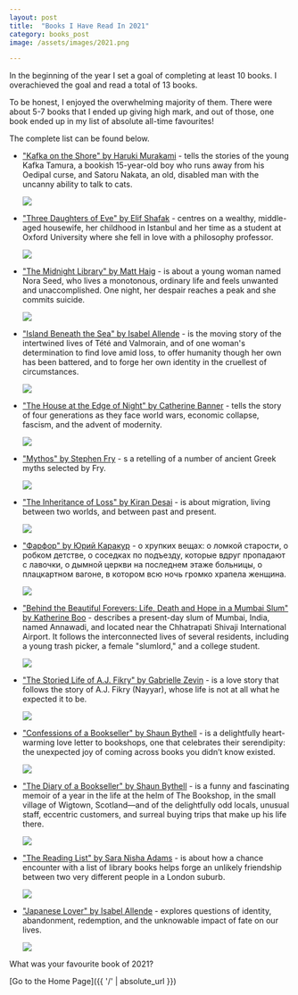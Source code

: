 ```yaml
---
layout: post
title:  "Books I Have Read In 2021"
category: books_post
image: /assets/images/2021.png

---
```


In the beginning of the year I set a goal of completing at least 10 books. I overachieved the goal and read a total of 13 books. 

To be honest, I enjoyed the overwhelming majority of them. There were about 5-7 books that I ended up giving high mark, and out of those, one book ended up in my list of absolute all-time favourites! 

The complete list can be found below.

<ul>
  <li> <p><a href="https://www.goodreads.com/book/show/4929.Kafka_on_the_Shore" title="hp">"Kafka on the Shore" by Haruki Murakami</a> - tells the stories of the young Kafka Tamura, a bookish 15-year-old boy who runs away from his Oedipal curse, and Satoru Nakata, an old, disabled man with the uncanny ability to talk to cats.</p> 
<p><img src="https://i.gr-assets.com/images/S/compressed.photo.goodreads.com/books/1429638085l/4929.jpg"/></p>   
  </li>
</ul>

<ul>
  <li><p><a href="https://www.goodreads.com/book/show/36429751-three-daughters-of-eve?ac=1&from_search=true&qid=LT0YVubdZF&rank=1" title="hp">"Three Daughters of Eve" by Elif Shafak</a> - centres on a wealthy, middle-aged housewife, her childhood in Istanbul and her time as a student at Oxford University where she fell in love with a philosophy professor.</p> 
<p><img src="https://i.gr-assets.com/images/S/compressed.photo.goodreads.com/books/1508262311l/36429751._SY475_.jpg"/></p> 
  </li>
</ul>

<ul>
  <li><p><a href="https://www.goodreads.com/book/show/52578297-the-midnight-library?ac=1&from_search=true&qid=Eewjb8aGzu&rank=1" title="hp">"The Midnight Library" by Matt Haig</a> - is about a young woman named Nora Seed, who lives a monotonous, ordinary life and feels unwanted and unaccomplished. One night, her despair reaches a peak and she commits suicide.</p> 
<p><img src="https://i.gr-assets.com/images/S/compressed.photo.goodreads.com/books/1602190253l/52578297.jpg"/></p> 
  </li>
</ul>

<ul>
  <li><p><a href="https://www.goodreads.com/book/show/7005479-island-beneath-the-sea?ac=1&from_search=true&qid=TwKXEggvSn&rank=1" title="hp">"Island Beneath the Sea" by Isabel Allende</a> - is the moving story of the intertwined lives of Tété and Valmorain, and of one woman's determination to find love amid loss, to offer humanity though her own has been battered, and to forge her own identity in the cruellest of circumstances.</p> 
<p><img src="https://i.gr-assets.com/images/S/compressed.photo.goodreads.com/books/1501991943l/7005479.jpg"/></p> 
  </li>
</ul>

<ul>
  <li><p><a href="https://www.goodreads.com/book/show/27163154-the-house-at-the-edge-of-night?ac=1&from_search=true&qid=4Mrr0k4Sr2&rank=1" title="hp">"The House at the Edge of Night" by Catherine Banner</a> -  tells the story of four generations as they face world wars, economic collapse, fascism, and the advent of modernity.</p> 
<p><img src="https://i.gr-assets.com/images/S/compressed.photo.goodreads.com/books/1449681882l/27163154.jpg"/></p> 
  </li>
</ul>

<ul>
  <li><p><a href="https://www.goodreads.com/book/show/35074096-mythos?ac=1&from_search=true&qid=sdgMsynHz9&rank=1" title="hp">"Mythos" by Stephen Fry</a> - s a retelling of a number of ancient Greek myths selected by Fry.</p> 
<p><img src="https://i.gr-assets.com/images/S/compressed.photo.goodreads.com/books/1502518360l/35074096._SY475_.jpg"/></p> 
  </li>
</ul>

<ul>
  <li><p><a href="https://www.goodreads.com/book/show/95186.The_Inheritance_of_Loss?ac=1&from_search=true&qid=AcVdFViXX8&rank=1" title="hp">"The Inheritance of Loss" by Kiran Desai</a> - is about migration, living between two worlds, and between past and present.</p> 
<p><img src="https://i.gr-assets.com/images/S/compressed.photo.goodreads.com/books/1327909065l/95186.jpg"/></p> 
  </li>
</ul>

<ul>
  <li><p><a href="https://www.goodreads.com/book/show/55852596?ac=1&from_search=true&qid=TjewRHppwy&rank=1" title="hp">"Фарфор" by Юрий Каракур</a> - о хрупких вещах: о ломкой старости, о робком детстве, о соседках по подъезду, которые вдруг пропадают с лавочки, о дымной церкви на последнем этаже больницы, о плацкартном вагоне, в котором всю ночь громко храпела женщина.</p> 
<p><img src="https://i.gr-assets.com/images/S/compressed.photo.goodreads.com/books/1604658592l/55852596._SY475_.jpg"/></p> 
  </li>
</ul>

<ul>
  <li><p><a href="https://www.goodreads.com/book/show/15132272-behind-the-beautiful-forevers?ac=1&from_search=true&qid=MrWrLxz2Ht&rank=1" title="hp">"Behind the Beautiful Forevers: Life, Death and Hope in a Mumbai Slum" by Katherine Boo</a> - describes a present-day slum of Mumbai, India, named Annawadi, and located near the Chhatrapati Shivaji International Airport. It follows the interconnected lives of several residents, including a young trash picker, a female "slumlord," and a college student.</p> 
<p><img src="https://i.gr-assets.com/images/S/compressed.photo.goodreads.com/books/1341055072l/15132272.jpg"/></p> 
  </li>
</ul>

<ul>
  <li><p><a href="https://www.goodreads.com/book/show/18293427-the-storied-life-of-a-j-fikry?ac=1&from_search=true&qid=1JZ2OJlpTv&rank=1" title="hp">"The Storied Life of A.J. Fikry" by Gabrielle Zevin</a> - is a love story that follows the story of A.J. Fikry (Nayyar), whose life is not at all what he expected it to be.</p> 
<p><img src="https://i.gr-assets.com/images/S/compressed.photo.goodreads.com/books/1404582137l/18293427.jpg"/></p> 
  </li>
</ul>

<ul>
  <li><p><a href="https://www.goodreads.com/book/show/44784526-confessions-of-a-bookseller?ac=1&from_search=true&qid=wyuJGkGocA&rank=2" title="hp">"Confessions of a Bookseller" by Shaun Bythell</a> -  is a delightfully heart-warming love letter to bookshops, one that celebrates their serendipity: the unexpected joy of coming across books you didn’t know existed.</p> 
<p><img src="https://i.gr-assets.com/images/S/compressed.photo.goodreads.com/books/1554387299l/44784526.jpg"/></p> 
  </li>
</ul>

<ul>
  <li><p><a href="https://www.goodreads.com/book/show/35512560-the-diary-of-a-bookseller?ac=1&from_search=true&qid=uXCTWK53sP&rank=1" title="hp">"The Diary of a Bookseller" by Shaun Bythell</a> - is a funny and fascinating memoir of a year in the life at the helm of The Bookshop, in the small village of Wigtown, Scotland—and of the delightfully odd locals, unusual staff, eccentric customers, and surreal buying trips that make up his life there.</p> 
<p><img src="https://i.gr-assets.com/images/S/compressed.photo.goodreads.com/books/1498386116l/35512560._SY475_.jpg"/></p> 
  </li>
</ul>

<ul>
  <li><p><a href="https://www.goodreads.com/book/show/55276648-the-reading-list?ac=1&from_search=true&qid=rKYFQ0esNd&rank=1" title="hp">"The Reading List" by Sara Nisha Adams</a> - is about how a chance encounter with a list of library books helps forge an unlikely friendship between two very different people in a London suburb.</p> 
<p><img src="https://images-na.ssl-images-amazon.com/images/I/51urAkRcUaS._SX328_BO1,204,203,200_.jpg"/></p> 
  </li>
</ul>

<ul>
  <li><p><a href="https://www.goodreads.com/book/show/25152052-the-japanese-lover?ac=1&from_search=true&qid=u36fqHntDK&rank=1" title="hp">"Japanese Lover" by Isabel Allende</a> - explores questions of identity, abandonment, redemption, and the unknowable impact of fate on our lives.</p> 
<p><img src="https://i.gr-assets.com/images/S/compressed.photo.goodreads.com/books/1501991754l/25152052.jpg"/></p> 
  </li>
</ul>

What was your favourite book of 2021?

[Go to the Home Page]({{ '/' | absolute_url }})

